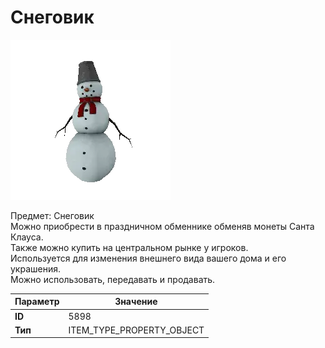 # Снеговик

![Item Image](../img/5898.webp?raw=true)

Предмет: Снеговик<br>Можно приобрести в праздничном обменнике обменяв монеты Санта Клауса.<br>Также можно купить на центральном рынке у игроков.<br>Используется для изменения внешнего вида вашего дома и его украшения.<br>Можно использовать, передавать и продавать.


| Параметр | Значение |
|----------|----------|
| **ID** | 5898 |
| **Тип** | ITEM_TYPE_PROPERTY_OBJECT |

